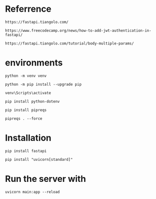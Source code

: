 # Referrence

`https://fastapi.tiangolo.com/`

`https://www.freecodecamp.org/news/how-to-add-jwt-authentication-in-fastapi/`

`https://fastapi.tiangolo.com/tutorial/body-multiple-params/`

# environments

`python -m venv venv`

`python -m pip install --upgrade pip`

`venv\Scripts\activate`

`pip install python-dotenv`

`pip install pipreqs`

`pipreqs . --force`

# Installation

`pip install fastapi`

`pip install "uvicorn[standard]"`

# Run the server with

`uvicorn main:app --reload`
